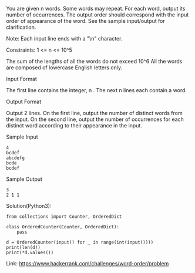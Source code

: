 You are given n words. Some words may repeat. For each word, output its number of occurrences. The output order should correspond with the input order of appearance of the word. See the sample input/output for clarification.

Note: Each input line ends with a "\n" character.

Constraints:
1 <= n <= 10^5

The sum of the lengths of all the words do not exceed 10^6
All the words are composed of lowercase English letters only.

Input Format

The first line contains the integer, n .
The next n lines each contain a word.

Output Format

Output 2 lines.
On the first line, output the number of distinct words from the input.
On the second line, output the number of occurrences for each distinct word according to their appearance in the input.

Sample Input
```
4
bcdef
abcdefg
bcde
bcdef
```
Sample Output
```
3
2 1 1
```

Solution(Python3):
```
from collections import Counter, OrderedDict

class OrderedCounter(Counter, OrderedDict):
    pass
    
d = OrderedCounter(input() for _ in range(int(input())))
print(len(d))
print(*d.values())
```

Link: https://www.hackerrank.com/challenges/word-order/problem


```
